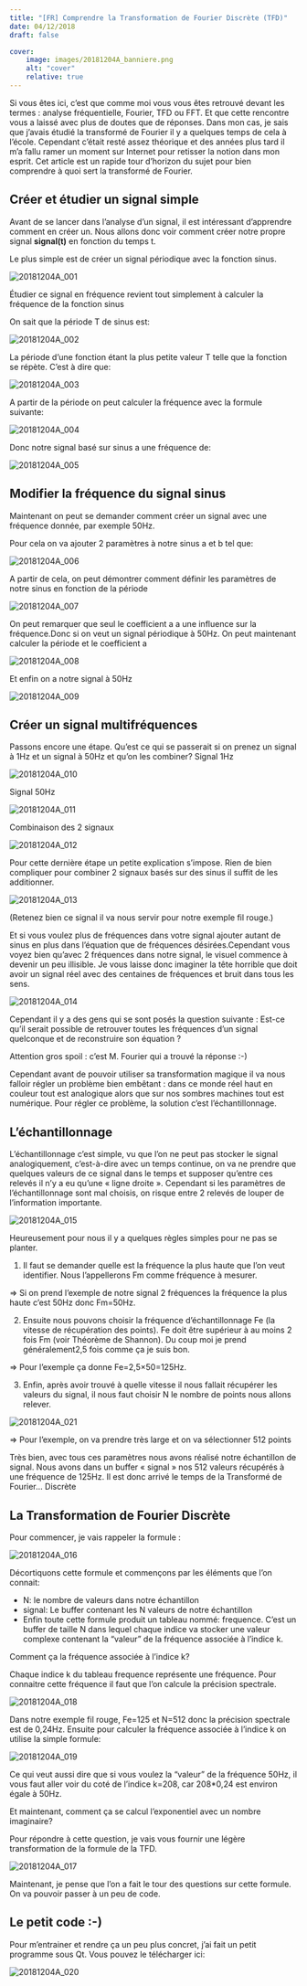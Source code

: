```yaml
---
title: "[FR] Comprendre la Transformation de Fourier Discrète (TFD)"
date: 04/12/2018
draft: false

cover:
    image: images/20181204A_banniere.png
    alt: "cover"
    relative: true
---
```


Si vous êtes ici, c’est que comme moi vous vous êtes retrouvé devant les termes : analyse fréquentielle, Fourier, TFD ou FFT. Et que cette rencontre vous a laissé avec plus de doutes que de réponses. Dans mon cas, je sais que j’avais étudié la transformé de Fourier il y a quelques temps de cela à l’école. Cependant c’était resté assez théorique et des années plus tard il m’a fallu ramer un moment sur Internet pour retisser la notion dans mon esprit. Cet article est un rapide tour d’horizon du sujet pour bien comprendre à quoi sert la transformé de Fourier.

## Créer et étudier un signal simple

Avant de se lancer dans l’analyse d’un signal, il est intéressant d’apprendre comment en créer un. Nous allons donc voir comment créer notre propre signal **signal(t)** en fonction du temps t.

Le plus simple est de créer un signal périodique avec la fonction sinus.

![20181204A_001](./images/20181204A_001.png "20181204A_001")

Étudier ce signal en fréquence revient tout simplement à calculer la fréquence de la fonction sinus

On sait que la période T de sinus est:

![20181204A_002](./images/20181204A_002.png "20181204A_002")

La période d’une fonction étant la plus petite valeur T telle que la fonction se répète. C’est à dire que:

![20181204A_003](./images/20181204A_003.png "20181204A_003")

A partir de la période on peut calculer la fréquence avec la formule suivante:

![20181204A_004](./images/20181204A_004.png "20181204A_004")

Donc notre signal basé sur sinus a une fréquence de:

![20181204A_005](./images/20181204A_005.png "20181204A_005")

## Modifier la fréquence du signal sinus

Maintenant on peut se demander comment créer un signal avec une fréquence donnée, par exemple 50Hz.

Pour cela on va ajouter 2 paramètres à notre sinus a et b tel que:

![20181204A_006](./images/20181204A_006.png "20181204A_006")

A partir de cela, on peut démontrer comment définir les paramètres de notre sinus en fonction de la période

![20181204A_007](./images/20181204A_007.png "20181204A_007")

On peut remarquer que seul le coefficient a a une influence sur la fréquence.Donc si on veut un signal périodique à 50Hz. On peut maintenant calculer la période et le coefficient a

![20181204A_008](./images/20181204A_008.png "20181204A_008")

Et enfin on a notre signal à 50Hz

![20181204A_009](./images/20181204A_009.png "20181204A_009")

## Créer un signal multifréquences

Passons encore une étape.
Qu’est ce qui se passerait si on prenez un signal à 1Hz et un signal à 50Hz et qu’on les combiner?
Signal 1Hz

![20181204A_010](./images/20181204A_010.png "20181204A_010")

Signal 50Hz

![20181204A_011](./images/20181204A_011.png "20181204A_011")

Combinaison des 2 signaux

![20181204A_012](./images/20181204A_012.png "20181204A_012")

Pour cette dernière étape un petite explication s’impose. Rien de bien compliquer pour combiner 2 signaux basés sur des sinus il suffit de les additionner.

![20181204A_013](./images/20181204A_013.png "20181204A_013")

(Retenez bien ce signal il va nous servir pour notre exemple fil rouge.)

Et si vous voulez plus de fréquences dans votre signal ajouter autant de sinus en plus dans l’équation que de fréquences désirées.Cependant vous voyez bien
qu’avec 2 fréquences dans notre signal, le visuel commence à devenir un peu illisible. Je vous laisse donc imaginer la tête horrible que doit avoir un signal réel avec
des centaines de fréquences et bruit dans tous les sens.

![20181204A_014](./images/20181204A_014.png "20181204A_014")

Cependant il y a des gens qui se sont posés la question suivante : Est-ce qu’il serait possible de retrouver toutes les fréquences d’un signal quelconque et de
reconstruire son équation ?

Attention gros spoil : c’est M. Fourier qui a trouvé la réponse :-)

Cependant avant de pouvoir utiliser sa transformation magique il va nous falloir régler un problème bien embêtant : dans ce monde réel haut en couleur tout est analogique alors que sur nos sombres machines tout est numérique. Pour régler ce problème, la solution c’est l’échantillonnage.

## L’échantillonnage

L’échantillonnage c’est simple, vu que l’on ne peut pas stocker le signal analogiquement, c’est-à-dire avec un temps continue, on va ne prendre que quelques valeurs de ce signal dans le temps et supposer qu’entre ces relevés il n’y a eu qu’une « ligne droite ». Cependant si les paramètres de l’échantillonnage sont mal choisis, on risque entre 2 relevés de louper de l’information importante.

![20181204A_015](./images/20181204A_015.jpg "20181204A_015")

Heureusement pour nous il y a quelques règles simples pour ne pas se planter.

1. Il faut se demander quelle est la fréquence la plus haute que l’on veut identifier. Nous l’appellerons Fm comme fréquence à mesurer.

=> Si on prend l’exemple de notre signal 2 fréquences la fréquence la plus haute c’est 50Hz donc Fm=50Hz.

2. Ensuite nous pouvons choisir la fréquence d’échantillonnage Fe (la vitesse de récupération des points). Fe doit être supérieur à au moins 2 fois Fm (voir
Théorème de Shannon). Du coup moi je prend généralement2,5 fois comme ça je suis bon.

=> Pour l’exemple ça donne Fe=2,5×50=125Hz.

3. Enfin, après avoir trouvé à quelle vitesse il nous fallait récupérer les valeurs du signal, il nous faut choisir N le nombre de points nous allons relever.

![20181204A_021](./images/20181204A_021.png "20181204A_021")

=> Pour l’exemple, on va prendre très large et on va sélectionner 512 points

Très bien, avec tous ces paramètres nous avons réalisé notre échantillon de signal. Nous avons dans un buffer « signal » nos 512 valeurs récupérés à une fréquence de 125Hz. Il est donc arrivé le temps de la Transformé de Fourier… Discrète

## La Transformation de Fourier Discrète

Pour commencer, je vais rappeler la formule :

![20181204A_016](./images/20181204A_016.png "20181204A_016")

Décortiquons cette formule et commençons par les éléments que l’on connait:

- N: le nombre de valeurs dans notre échantillon
- signal: Le buffer contenant les N valeurs de notre échantillon
- Enfin toute cette formule produit un tableau nommé: frequence. C’est un buffer de taille N dans lequel chaque indice va stocker une valeur complexe contenant la “valeur” de la fréquence associée à l’indice k.

Comment ça la fréquence associée à l’indice k?

Chaque indice k du tableau frequence représente une fréquence. Pour connaitre cette fréquence il faut que l’on calcule la précision spectrale.

![20181204A_018](./images/20181204A_018.png "20181204A_018")

Dans notre exemple fil rouge, Fe=125 et N=512 donc la précision spectrale est de 0,24Hz. Ensuite pour calculer la fréquence associée à l’indice k on utilise la simple formule:

![20181204A_019](./images/20181204A_019.png "20181204A_019")

Ce qui veut aussi dire que si vous voulez la “valeur” de la fréquence 50Hz, il vous faut aller voir du coté de l’indice k=208, car 208*0,24 est environ égale à 50Hz.

Et maintenant, comment ça se calcul l’exponentiel avec un nombre imaginaire?

Pour répondre à cette question, je vais vous fournir une légère transformation de la formule de la TFD.

![20181204A_017](./images/20181204A_017.png "20181204A_017")

Maintenant, je pense que l’on a fait le tour des questions sur cette formule. On va pouvoir passer à un peu de code.

## Le petit code :-)

Pour m’entrainer et rendre ça un peu plus concret, j’ai fait un petit programme sous Qt. Vous pouvez le télécharger ici:

![20181204A_020](./images/20181204A_020.png "20181204A_020")


